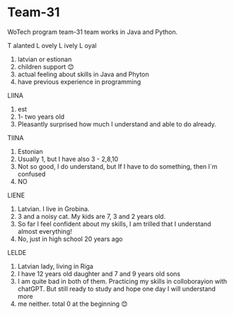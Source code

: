 # Team-31
WoTech program team-31 team works in Java and Python.

T alanted
L ovely
L ively
L oyal

1) latvian or estionan
2) children support 😊
3) actual feeling about skills in Java and Phyton
4) have previous experience in programming


LIINA
1) est 
2) 1- two years old  
3) Pleasantly surprised how much I understand and able to do already.

TIINA
1) Estonian 
2) Usually 1, but I have also 3 - 2,8,10 
3) Not so good, I do understand, but If I have to do something, then I´m confused  
4) NO

LIENE
1) Latvian. I live in Grobina. 
2) 3 and a noisy cat. My kids are 7, 3 and 2 years old.
3) So far I feel confident about my skills, I am trilled that I understand almost everything! 
4) No, just in high school 20 years ago

LELDE
1) Latvian lady, living in Riga
 2) I have 12 years old daughter and 7 and 9 years old sons 
3) I am quite bad in both of them. Practicing my skills in colloborayion with chatGPT. But still ready to study and hope one day I will understand more
4) me neither. total 0 at the beginning 😊
